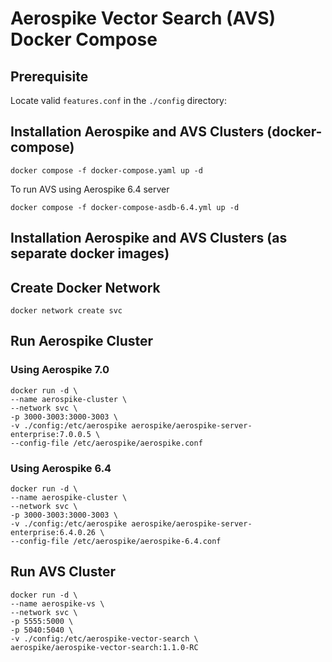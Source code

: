 # Aerospike Vector Search (AVS) Docker Compose

## Prerequisite
Locate valid `features.conf` in the `./config` directory:

## Installation Aerospike and AVS Clusters (docker-compose)
```shell
docker compose -f docker-compose.yaml up -d
```
To run AVS using Aerospike 6.4 server
```shell
docker compose -f docker-compose-asdb-6.4.yml up -d
```
## Installation Aerospike and AVS Clusters (as separate docker images)
## Create Docker Network
```shell
docker network create svc
```
## Run Aerospike Cluster

### Using Aerospike 7.0
```shell
docker run -d \
--name aerospike-cluster \
--network svc \
-p 3000-3003:3000-3003 \
-v ./config:/etc/aerospike aerospike/aerospike-server-enterprise:7.0.0.5 \
--config-file /etc/aerospike/aerospike.conf
```
### Using Aerospike 6.4 
```shell
docker run -d \
--name aerospike-cluster \
--network svc \
-p 3000-3003:3000-3003 \
-v ./config:/etc/aerospike aerospike/aerospike-server-enterprise:6.4.0.26 \
--config-file /etc/aerospike/aerospike-6.4.conf
```

## Run AVS Cluster
```shell
docker run -d \
--name aerospike-vs \
--network svc \
-p 5555:5000 \
-p 5040:5040 \
-v ./config:/etc/aerospike-vector-search \
aerospike/aerospike-vector-search:1.1.0-RC
```


